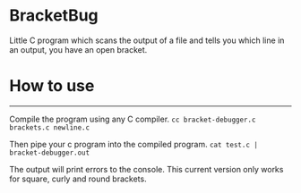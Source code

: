 # BracketBug
Little C program which scans the output of a file and tells you which line in an output, you have an open bracket.

# How to use


------------

Compile the program using any C compiler.
`cc bracket-debugger.c brackets.c newline.c`

Then pipe your c program into the compiled program.
`cat test.c | bracket-debugger.out`

The output will print errors to the console.
This current version only works for square, curly and round brackets.
